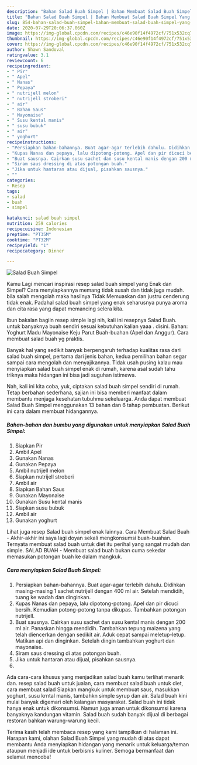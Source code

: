 ```yaml
---
description: "Bahan Salad Buah Simpel | Bahan Membuat Salad Buah Simpel Yang Paling Enak"
title: "Bahan Salad Buah Simpel | Bahan Membuat Salad Buah Simpel Yang Paling Enak"
slug: 854-bahan-salad-buah-simpel-bahan-membuat-salad-buah-simpel-yang-paling-enak
date: 2020-07-29T20:06:37.060Z
image: https://img-global.cpcdn.com/recipes/c46e90f14f4972cf/751x532cq70/salad-buah-simpel-foto-resep-utama.jpg
thumbnail: https://img-global.cpcdn.com/recipes/c46e90f14f4972cf/751x532cq70/salad-buah-simpel-foto-resep-utama.jpg
cover: https://img-global.cpcdn.com/recipes/c46e90f14f4972cf/751x532cq70/salad-buah-simpel-foto-resep-utama.jpg
author: Shawn Sandoval
ratingvalue: 3.1
reviewcount: 6
recipeingredient:
- " Pir"
- " Apel"
- " Nanas"
- " Pepaya"
- " nutrijell melon"
- " nutrijell stroberi"
- " air"
- " Bahan Saus"
- " Mayonaise"
- " Susu kental manis"
- " susu bubuk"
- " air"
- " yoghurt"
recipeinstructions:
- "Persiapkan bahan-bahannya. Buat agar-agar terlebih dahulu. Didihkan masing-masing 1 sachet nutrijell dengan 400 ml air. Setelah mendidih, tuang ke wadah dan dinginkan."
- "Kupas Nanas dan pepaya, lalu dipotong-potong. Apel dan pir dicuci bersih. Kemudian potong-potong tanpa dikupas. Tambahkan potongan nutrijell."
- "Buat sausnya. Cairkan susu sachet dan susu kental manis dengan 200 ml air. Panaskan hingga mendidih. Tambahkan tepung maizena yang telah diencerkan dengan sedikit air. Aduk cepat sampai meletup-letup. Matikan api dan dinginkan. Setelah dingin tambahkan yoghurt dan mayonaise."
- "Siram saus dressing di atas potongan buah."
- "Jika untuk hantaran atau dijual, pisahkan sausnya."
- ""
categories:
- Resep
tags:
- salad
- buah
- simpel

katakunci: salad buah simpel 
nutrition: 259 calories
recipecuisine: Indonesian
preptime: "PT35M"
cooktime: "PT32M"
recipeyield: "1"
recipecategory: Dinner

---
```



![Salad Buah Simpel](https://img-global.cpcdn.com/recipes/c46e90f14f4972cf/751x532cq70/salad-buah-simpel-foto-resep-utama.jpg)

Kamu Lagi mencari inspirasi resep salad buah simpel yang Enak dan Simpel? Cara menyiapkannya memang tidak susah dan tidak juga mudah. bila salah mengolah maka hasilnya Tidak Memuaskan dan justru cenderung tidak enak. Padahal salad buah simpel yang enak seharusnya punya aroma dan cita rasa yang dapat memancing selera kita.

Ibun bakalan bagiin resep simple lagi nih, kali ini resepnya Salad Buah. untuk banyaknya buah sendiri sesuai kebutuhan kalian yaaa . disini. Bahan: Yoghurt Madu Mayonaise Keju Parut Buah-buahan (Apel dan Anggur). Cara membuat salad buah yg praktis.

Banyak hal yang sedikit banyak berpengaruh terhadap kualitas rasa dari salad buah simpel, pertama dari jenis bahan, kedua pemilihan bahan segar sampai cara mengolah dan menyajikannya. Tidak usah pusing kalau mau menyiapkan salad buah simpel enak di rumah, karena asal sudah tahu triknya maka hidangan ini bisa jadi suguhan istimewa.


Nah, kali ini kita coba, yuk, ciptakan salad buah simpel sendiri di rumah. Tetap berbahan sederhana, sajian ini bisa memberi manfaat dalam membantu menjaga kesehatan tubuhmu sekeluarga. Anda dapat membuat Salad Buah Simpel menggunakan 13 bahan dan 6 tahap pembuatan. Berikut ini cara dalam membuat hidangannya.

<!--inarticleads1-->

##### Bahan-bahan dan bumbu yang digunakan untuk menyiapkan Salad Buah Simpel:

1. Siapkan  Pir
1. Ambil  Apel
1. Gunakan  Nanas
1. Gunakan  Pepaya
1. Ambil  nutrijell melon
1. Siapkan  nutrijell stroberi
1. Ambil  air
1. Siapkan  Bahan Saus
1. Gunakan  Mayonaise
1. Gunakan  Susu kental manis
1. Siapkan  susu bubuk
1. Ambil  air
1. Gunakan  yoghurt


Lihat juga resep Salad buah simpel enak lainnya. Cara Membuat Salad Buah - Akhir-akhir ini saya lagi doyan sekali mengkonsumsi buah-buahan. Ternyata membuat salad buah untuk diet itu perihal yang sangat mudah dan simple. SALAD BUAH - Membuat salad buah bukan cuma sekedar memasukan potongan buah ke dalam mangkuk. 

<!--inarticleads2-->

##### Cara menyiapkan Salad Buah Simpel:

1. Persiapkan bahan-bahannya. Buat agar-agar terlebih dahulu. Didihkan masing-masing 1 sachet nutrijell dengan 400 ml air. Setelah mendidih, tuang ke wadah dan dinginkan.
1. Kupas Nanas dan pepaya, lalu dipotong-potong. Apel dan pir dicuci bersih. Kemudian potong-potong tanpa dikupas. Tambahkan potongan nutrijell.
1. Buat sausnya. Cairkan susu sachet dan susu kental manis dengan 200 ml air. Panaskan hingga mendidih. Tambahkan tepung maizena yang telah diencerkan dengan sedikit air. Aduk cepat sampai meletup-letup. Matikan api dan dinginkan. Setelah dingin tambahkan yoghurt dan mayonaise.
1. Siram saus dressing di atas potongan buah.
1. Jika untuk hantaran atau dijual, pisahkan sausnya.
1. 


Ada cara-cara khusus yang menjadikan salad buah kamu terlihat menarik dan. resep salad buah untuk jualan, cara membuat salad buah untuk diet, cara membuat salad Siapkan mangkuk untuk membuat saus, masukkan yoghurt, susu krntal manis, tambahkn simple syrup dan air. Salad buah kini mulai banyak digemari oleh kalangan masyarakat. Salad buah ini tidak hanya enak untuk dikonsumsi. Namun juga aman untuk dikonsumsi karena banyaknya kandungan vitamin. Salad buah sudah banyak dijual di berbagai restoran bahkan warung-warung kecil. 

Terima kasih telah membaca resep yang kami tampilkan di halaman ini. Harapan kami, olahan Salad Buah Simpel yang mudah di atas dapat membantu Anda menyiapkan hidangan yang menarik untuk keluarga/teman ataupun menjadi ide untuk berbisnis kuliner. Semoga bermanfaat dan selamat mencoba!
